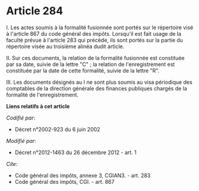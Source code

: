 # Article 284

I. Les actes soumis à la formalité fusionnée sont portés sur le répertoire visé à l'article 867 du code général des impôts.
Lorsqu'il est fait usage de la faculté prévue à l'article 283 qui précède, ils sont portés sur la partie du répertoire visée
au troisième alinéa dudit article. 

II. Sur ces documents, la relation de la formalité fusionnée est constituée par sa date, suivie de la lettre "C" ; la
relation de l'enregistrement est constituée par la date de cette formalité, suivie de la lettre "R". 

III. Les documents désignés au I ne sont plus soumis au visa périodique des comptables de la direction générale des finances
publiques chargés de la formalité de l'enregistrement.

**Liens relatifs à cet article**

_Codifié par_:

  - Décret n°2002-923 du 6 juin 2002

_Modifié par_:

  - Décret n°2012-1463 du 26 décembre 2012 - art. 1

_Cite_:

  - Code général des impôts, annexe 3, CGIAN3. - art. 283
  - Code général des impôts, CGI. - art. 867
